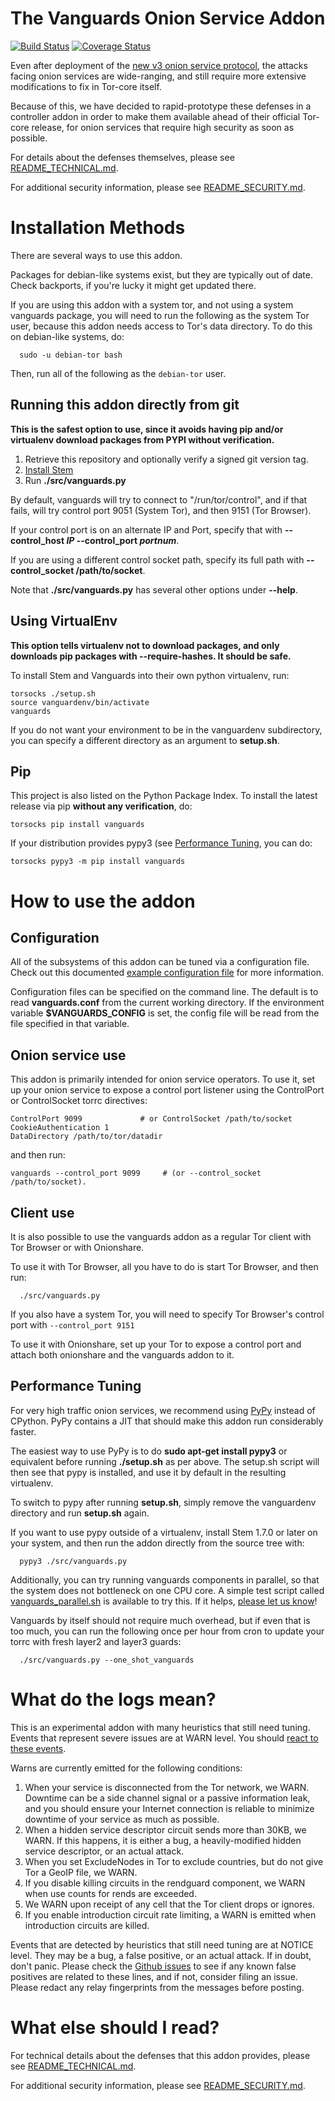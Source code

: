# The Vanguards Onion Service Addon

[![Build Status](https://travis-ci.org/mikeperry-tor/vanguards.png?branch=master)](https://travis-ci.org/mikeperry-tor/vanguards) [![Coverage Status](https://coveralls.io/repos/github/mikeperry-tor/vanguards/badge.png?branch=master)](https://coveralls.io/github/mikeperry-tor/vanguards?branch=master)

Even after deployment of the [new v3 onion service
protocol](https://gitweb.torproject.org/torspec.git/tree/proposals/224-rend-spec-ng.txt),
the attacks facing onion services are wide-ranging, and still require
more extensive modifications to fix in Tor-core itself.

Because of this, we have decided to rapid-prototype these defenses in a
controller addon in order to make them available ahead of their official
Tor-core release, for onion services that require high security as soon as
possible.

For details about the defenses themselves, please see
[README\_TECHNICAL.md](https://github.com/mikeperry-tor/vanguards/blob/master/README_TECHNICAL.md).

For additional security information, please see
[README\_SECURITY.md](https://github.com/mikeperry-tor/vanguards/blob/master/README_SECURITY.md).

# Installation Methods

There are several ways to use this addon.

Packages for debian-like systems exist, but they are typically out of date.
Check backports, if you're lucky it might get updated there.

If you are using this addon with a system tor, and not using a system
vanguards package, you will need to run the following as the system Tor user,
because this addon needs access to Tor's data directory. To do this on
debian-like systems, do:

```
  sudo -u debian-tor bash
```

Then, run all of the following as the `debian-tor` user.

## Running this addon directly from git

**This is the safest option to use, since it avoids having pip and/or
virtualenv download packages from PYPI without verification.**

1. Retrieve this repository and optionally verify a signed git version tag.
2. [Install Stem](https://stem.torproject.org/download.html)
3. Run **./src/vanguards.py**

By default, vanguards will try to connect to "/run/tor/control", and if that
fails, will try control port 9051 (System Tor), and then 9151 (Tor Browser).

If your control port is on an alternate IP and Port, specify that with
**--control_host _IP_ --control_port _portnum_**.

If you are using a different control socket path, specify its full path with
**--control_socket /path/to/socket**.

Note that **./src/vanguards.py** has several other options under **--help**.

## Using VirtualEnv

**This option tells virtualenv not to download packages, and only downloads
pip packages with --require-hashes. It should be safe.**

To install Stem and Vanguards into their own python virtualenv, run:

```
torsocks ./setup.sh
source vanguardenv/bin/activate
vanguards
```

If you do not want your environment to be in the vanguardenv subdirectory, you
can specify a different directory as an argument to **setup.sh**.

## Pip

This project is also listed on the Python Package Index. To install the
latest release via pip **without any verification**, do:

```
torsocks pip install vanguards
```

If your distribution provides pypy3 (see
[Performance Tuning](#performance-tuning), you can do:

```
torsocks pypy3 -m pip install vanguards
```

# How to use the addon

## Configuration

All of the subsystems of this addon can be tuned via a configuration file.
Check out this documented [example configuration file](https://github.com/mikeperry-tor/vanguards/blob/master/vanguards-example.conf) for more information.

Configuration files can be specified on the command line. The default is to
read **vanguards.conf** from the current working directory. If the environment
variable **$VANGUARDS\_CONFIG** is set, the config file will be read from the
file specified in that variable.

## Onion service use

This addon is primarily intended for onion service operators. To use it,
set up your onion service to expose a control port listener using the
ControlPort or ControlSocket torrc directives:

```
ControlPort 9099             # or ControlSocket /path/to/socket
CookieAuthentication 1
DataDirectory /path/to/tor/datadir
```

and then run:

```
vanguards --control_port 9099     # (or --control_socket /path/to/socket).
```

## Client use

It is also possible to use the vanguards addon as a regular Tor client with
Tor Browser or with Onionshare.

To use it with Tor Browser, all you have to do is start Tor Browser, and then run:
```
  ./src/vanguards.py
```

If you also have a system Tor, you will need to specify Tor Browser's control
port with `--control_port 9151`

To use it with Onionshare, set up your Tor to expose a control port and attach
both onionshare and the vanguards addon to it.

## Performance Tuning

For very high traffic onion services, we recommend using
[PyPy](https://pypy.org) instead of CPython. PyPy contains a JIT that should
make this addon run considerably faster.

The easiest way to use PyPy is to do **sudo apt-get install pypy3** or
equivalent before running **./setup.sh** as per above. The setup.sh script will
then see that pypy is installed, and use it by default in the resulting
virtualenv.

To switch to pypy after running **setup.sh**, simply remove the vanguardenv
directory and run **setup.sh** again.

If you want to use pypy outside of a virtualenv, install Stem 1.7.0 or later
on your system, and then run the addon directly from the source tree with:

```
  pypy3 ./src/vanguards.py
```

Additionally, you can try running vanguards components in parallel, so that
the system does not bottleneck on one CPU core. A simple test script called
[vanguards\_parallel.sh](https://github.com/mikeperry-tor/vanguards/blob/master/vanguards_parallel.sh)
is available to try this. If it helps,
[please let us know](https://github.com/mikeperry-tor/vanguards/issues/62)!

Vanguards by itself should not require much overhead, but if even that is too
much, you can run the following once per hour from cron to update your torrc
with fresh layer2 and layer3 guards:

```
  ./src/vanguards.py --one_shot_vanguards
```

# What do the logs mean?

This is an experimental addon with many heuristics that still need tuning.
Events that represent severe issues are at WARN level. You should
[react to these events](https://github.com/mikeperry-tor/vanguards/blob/master/README_SECURITY.md#monitor-your-service).

Warns are currently emitted for the following conditions:

1. When your service is disconnected from the Tor network, we WARN. Downtime
can be a side channel signal or a passive information leak,
and you should ensure your Internet connection is reliable to minimize
downtime of your service as much as possible.
2. When a hidden service descriptor circuit sends more than 30KB, we WARN. If this
happens, it is either a bug, a heavily-modified hidden service descriptor,
or an actual attack.
3. When you set ExcludeNodes in Tor to exclude countries, but do not give
Tor a GeoIP file, we WARN.
4. If you disable killing circuits in the rendguard component, we WARN when
use counts for rends are exceeded.
5. We WARN upon receipt of any cell that the Tor client drops or ignores.
6. If you enable introduction circuit rate limiting, a WARN is emitted when
introduction circuits are killed.

Events that are detected by heuristics that still need tuning are at NOTICE
level. They may be a bug, a false positive, or an actual attack. If in doubt,
don't panic. Please check the [Github
issues](https://github.com/mikeperry-tor/vanguards/issues/) to see if any
known false positives are related to these lines, and if not, consider filing
an issue. Please redact any relay fingerprints from the messages before
posting.

# What else should I read?

For technical details about the defenses that this addon provides, please see
[README\_TECHNICAL.md](https://github.com/mikeperry-tor/vanguards/blob/master/README_TECHNICAL.md).

For additional security information, please see
[README\_SECURITY.md](https://github.com/mikeperry-tor/vanguards/blob/master/README_SECURITY.md).

